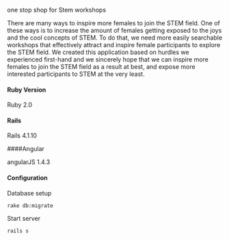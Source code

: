 one stop shop for Stem workshops

There are many ways to inspire more females to join the STEM field. One of these ways is to increase the amount of females getting exposed to the joys and the cool concepts of STEM. To do that, we need more easily searchable workshops that effectively attract and inspire female participants to explore the STEM field. We created this application based on hurdles we experienced first-hand and we sincerely hope that we can inspire more females to join the STEM field as a result at best, and expose more interested participants to STEM at the very least.

#### Ruby Version

Ruby 2.0

#### Rails

Rails 4.1.10

####Angular

angularJS 1.4.3

#### Configuration

Database setup

    rake db:migrate

Start server

    rails s


<!--This README would normally document whatever steps are necessary to get the application up and running.-->

<!--Things you may want to cover:-->

<!--Ruby version-->

<!--System dependencies-->

<!--Configuration-->

<!--Database creation-->

<!--Database initialization-->

<!--How to run the test suite-->

<!--Services (job queues, cache servers, search engines, etc.)-->

<!--Deployment instructions-->
